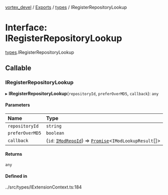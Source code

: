 [vortex_devel](../README.md) / [Exports](../modules.md) / [types](../modules/types.md) / IRegisterRepositoryLookup

# Interface: IRegisterRepositoryLookup

[types](../modules/types.md).IRegisterRepositoryLookup

## Callable

### IRegisterRepositoryLookup

▸ **IRegisterRepositoryLookup**(`repositoryId`, `preferOverMD5`, `callback`): `any`

#### Parameters

| Name | Type |
| :------ | :------ |
| `repositoryId` | `string` |
| `preferOverMD5` | `boolean` |
| `callback` | (`id`: [`IModRepoId`](types.IModRepoId.md)) => [`Promise`](../classes/Promise.md)<`IModLookupResult`[]\> |

#### Returns

`any`

#### Defined in

../src/types/IExtensionContext.ts:184
